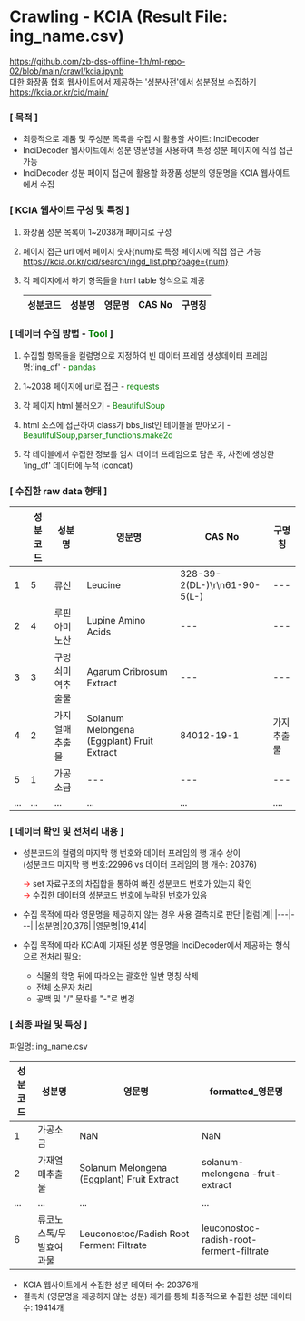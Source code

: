 # Crawling - KCIA (Result File: ing_name.csv)
https://github.com/zb-dss-offline-1th/ml-repo-02/blob/main/crawl/kcia.ipynb <br>
대한 화장품 협회 웹사이트에서 제공하는 '성분사전'에서 성분정보 수집하기<br>
https://kcia.or.kr/cid/main/

### [ 목적 ]
- 최종적으로 제품 및 주성분 목록을 수집 시 활용할 사이트: InciDecoder
- InciDecoder 웹사이트에서 성분 영문명을 사용하여 특정 성분 페이지에 직접 접근 가능
- InciDecoder 성분 페이지 접근에 활용할 화장품 성분의 영문명을 KCIA 웹사이트에서 수집 


### [ KCIA 웹사이트 구성 및 특징 ]
1. 화장품 성분 목록이 1~2038개 페이지로 구성
   
2. 페이지 접근 url 에서 페이지 숫자{num}로 특정 페이지에 직접 접근 가능
   https://kcia.or.kr/cid/search/ingd_list.php?page={num}
   
3. 각 페이지에서 하기 항목들을 html table 형식으로 제공<br>

   |성분코드|성분명|영문명|CAS No|구명칭|
   |---|---|---|---|---|

### [ 데이터 수집 방법 - <span style='color:green'>Tool</span> ]
1. 수집할 항목들을 컬럼명으로 지정하여 빈 데이터 프레임 생성데이터 프레임 명:'ing_df' - <span style='color: green'>pandas</span>
   
2. 1~2038 페이지에 url로 접근 - <span style='color: green'>requests</span>
   
3. 각 페이지 html 불러오기 - <span style='color: green'>BeautifulSoup</span>
   
4. html 소스에 접근하여 class가 bbs_list인 테이블을 받아오기 - <span style='color: green'>BeautifulSoup</span>,<span style='color: green'>parser_functions.make2d</span>
   
5. 각 테이블에서 수집한 정보를 임시 데이터 프레임으로 담은 후, 사전에 생성한 'ing_df' 데이터에 누적 (concat)

### [ 수집한 raw data 형태 ]

||성분코드|성분명|영문명|CAS No|구명칭|
|---|---|---|---|---|---|
|1|5|류신|Leucine|328-39-2(DL-)\r\n61-90-5(L-)|---|
|2|4|루핀아미노산|Lupine Amino Acids|---|---|
|3|3|구멍쇠미역추출물|Agarum Cribrosum Extract|---|---|
|4|2|가지열매추출물|Solanum Melongena (Eggplant) Fruit Extract|84012-19-1|가지추출물|---|---|
|5|1|가공소금|---|---|---|
|...|...|...|...|...|....|

### [ 데이터 확인 및 전처리 내용 ]
- 성분코드의 컬럼의 마지막 행 번호와 데이터 프레임의 행 개수 상이<br>(성분코드 마지막 행 번호:22996 vs 데이터 프레임의 행 개수: 20376)<br>
  
  <span style='color:red'>&rarr;</span> set 자료구조의 차집합을 통하여 빠진 성분코드 번호가 있는지 확인<br>
   <span style='color:red'>&rarr;</span> 수집한 데이터의 성분코드 번호에 누락된 번호가 있음<br>

- 수집 목적에 따라 영문명을 제공하지 않는 경우 사용 결측치로 판단
   |컬럼|계|
   |---|---|
   |성분명|20,376|
   |영문명|19,414|<br>

- 수집 목적에 따라 KCIA에 기재된 성분 영문명을 InciDecoder에서 제공하는 형식으로 전처리 필요:
  - 식물의 학명 뒤에 따라오는 괄호안 일반 명칭 삭제<ve>
  - 전체 소문자 처리
  - 공백 및 "/" 문자를 "-"로 변경
  
### [ 최종 파일 및 특징 ] 
파일명: ing_name.csv

|성분코드|성분명|영문명|formatted_영문명|
|---|---|---|---|
|1|가공소금|NaN|NaN|
|2|가재열매추출물|Solanum Melongena (Eggplant) Fruit Extract|solanum-melongena -fruit-extract|
|...|...|...|...|
|6|류코노스톡/무발효여과물|Leuconostoc/Radish Root Ferment Filtrate|leuconostoc-radish-root-ferment-filtrate|

- KCIA 웹사이트에서 수집한 성분 데이터 수: 20376개
- 결측치 (영문명을 제공하지 않는 성분) 제거를 통해 최종적으로 수집한 성분 데이터 수: 19414개
